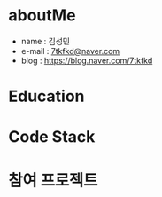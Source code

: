 # aboutMe
- name : 김성민
- e-mail : 7tkfkd@naver.com
- blog : https://blog.naver.com/7tkfkd
# Education

# Code Stack

# 참여 프로젝트

